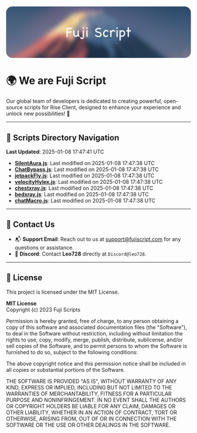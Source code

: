 ![Banner](.github/b.webp)

# 🌍 **We are Fuji Script**

Our global team of developers is dedicated to creating powerful, open-source scripts for Rise Client, designed to enhance your experience and unlock new possibilities! 🌟

---
<!-- SCRIPTS_NAVIGATION_START -->
## 📂 **Scripts Directory Navigation**

**Last Updated**: 2025-01-08 17:47:41 UTC

- **[SilentAura.js](scripts/SilentAura.js)**: Last modified on 2025-01-08 17:47:38 UTC
- **[ChatBypass.js](scripts/ChatBypass.js)**: Last modified on 2025-01-08 17:47:38 UTC
- **[jetpackFly.js](scripts/jetpackFly.js)**: Last modified on 2025-01-08 17:47:38 UTC
- **[velocityHylex.js](scripts/velocityHylex.js)**: Last modified on 2025-01-08 17:47:38 UTC
- **[chestxray.js](scripts/chestxray.js)**: Last modified on 2025-01-08 17:47:38 UTC
- **[bedxray.js](scripts/bedxray.js)**: Last modified on 2025-01-08 17:47:38 UTC
- **[chatMacro.js](scripts/chatMacro.js)**: Last modified on 2025-01-08 17:47:38 UTC

<!-- SCRIPTS_NAVIGATION_END -->

---

## 💬 **Contact Us**  
- 📬 **Support Email**: Reach out to us at [support@fujiscript.com](mailto:support@fujiscript.com) for any questions or assistance.  
- 💬 **Discord**: Contact **Leo728** directly at `Discord@leo728`.

---

## 📜 **License**

This project is licensed under the MIT License.  

**MIT License**  
Copyright (c) 2023 Fuji Scripts  

Permission is hereby granted, free of charge, to any person obtaining a copy of this software and associated documentation files (the "Software"), to deal in the Software without restriction, including without limitation the rights to use, copy, modify, merge, publish, distribute, sublicense, and/or sell copies of the Software, and to permit persons to whom the Software is furnished to do so, subject to the following conditions:  

The above copyright notice and this permission notice shall be included in all copies or substantial portions of the Software.  

THE SOFTWARE IS PROVIDED "AS IS", WITHOUT WARRANTY OF ANY KIND, EXPRESS OR IMPLIED, INCLUDING BUT NOT LIMITED TO THE WARRANTIES OF MERCHANTABILITY, FITNESS FOR A PARTICULAR PURPOSE AND NONINFRINGEMENT. IN NO EVENT SHALL THE AUTHORS OR COPYRIGHT HOLDERS BE LIABLE FOR ANY CLAIM, DAMAGES OR OTHER LIABILITY, WHETHER IN AN ACTION OF CONTRACT, TORT OR OTHERWISE, ARISING FROM, OUT OF OR IN CONNECTION WITH THE SOFTWARE OR THE USE OR OTHER DEALINGS IN THE SOFTWARE.  
